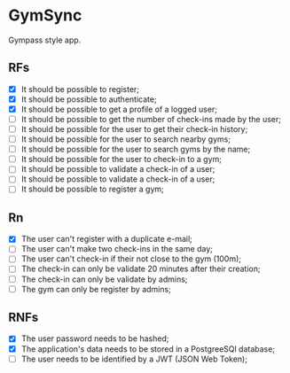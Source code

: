 # GymSync

Gympass style app.

## RFs

- [x] It should be possible to register;
- [x] It should be possible to authenticate;
- [x] It should be possible to get a profile of a logged user;
- [ ] It should be possible to get the number of check-ins made by the user;
- [ ] It should be possible for the user to get their check-in history;
- [ ] It should be possible for the user to search nearby gyms;
- [ ] It should be possible for the user to search gyms by the name;
- [ ] It should be possible for the user to check-in to a gym;
- [ ] It should be possible to validate a check-in of a user;
- [ ] It should be possible to validate a check-in of a user;
- [ ] It should be possible to register a gym;

## Rn

- [x] The user can't register with a duplicate e-mail;
- [ ] The user can't make two check-ins in the same day;
- [ ] The user can't check-in if their not close to the gym (100m);
- [ ] The check-in can only be validate 20 minutes after their creation;
- [ ] The check-in can only be validate by admins;
- [ ] The gym can only be register by admins;

## RNFs

- [x] The user password needs to be hashed;
- [x] The application's data needs to be stored in a PostgreeSQl database;
- [ ] The user needs to be identified by a JWT (JSON Web Token);
